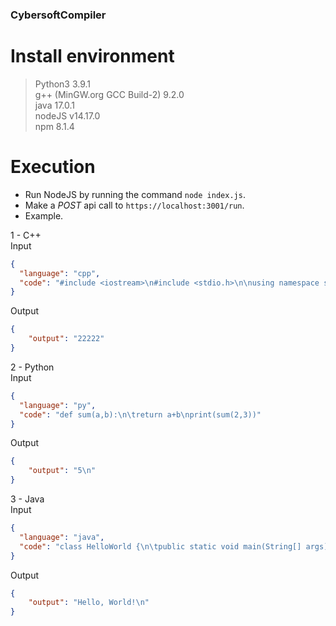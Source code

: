 ### CybersoftCompiler ###

# Install environment #
> Python3 3.9.1  
> g++ (MinGW.org GCC Build-2) 9.2.0  
> java 17.0.1  
> nodeJS v14.17.0  
> npm 8.1.4  

# Execution #
- Run NodeJS by running the command `node index.js`.
- Make a *POST* api call to `https://localhost:3001/run`.
- Example.  

1 - C++  
Input  
```json
{
  "language": "cpp",
  "code": "#include <iostream>\n#include <stdio.h>\n\nusing namespace std;\n\nint main() {\nint a = 5, b=2;\nfor (int i = 0; i<a; i++){\ncout << b;\n}\nreturn 0;\n}"
}
```
Output  
```json
{
    "output": "22222"
}
```

2 - Python  
Input  
```json
{
  "language": "py",
  "code": "def sum(a,b):\n\treturn a+b\nprint(sum(2,3))"
}
```
Output  
```json
{
    "output": "5\n"
}
```

3 - Java  
Input  
```json
{
  "language": "java",
  "code": "class HelloWorld {\n\tpublic static void main(String[] args) {\n\t\tSystem.out.println(\"Hello, World!\"); \n\t}\n}"
}
```
Output  
```json
{
    "output": "Hello, World!\n"
}
```
